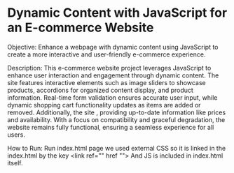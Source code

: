 # Dynamic Content with JavaScript for an E-commerce Website

Objective:
Enhance a webpage with dynamic content using JavaScript to create a more interactive and user-friendly e-commerce experience.

Description:
This e-commerce website project leverages JavaScript to enhance user interaction and engagement through dynamic content. The site features interactive elements such as image sliders to showcase products, accordions for organized content display, and product information. Real-time form validation ensures accurate user input, while dynamic shopping cart functionality updates as items are added or removed. Additionally, the site , providing up-to-date information like prices and availability. With a focus on compatibility and graceful degradation, the website remains fully functional, ensuring a seamless experience for all users.

How to Run:
Run index.html page 
we used external CSS so it is linked in the index.html by the key <link ref="" href "">
And JS is included in index.html itself.







